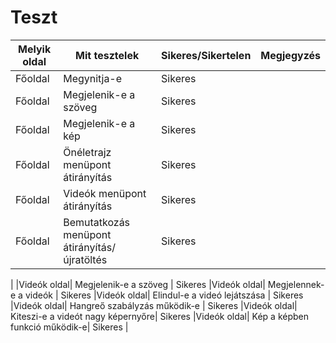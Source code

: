 # Teszt

| Melyik oldal | Mit tesztelek | Sikeres/Sikertelen | Megjegyzés |
|--------------|---------------|--------------------|------------|
|Főoldal|Megynitja-e|Sikeres|
|Főoldal|Megjelenik-e a szöveg| Sikeres|
|Főoldal|Megjelenik-e a kép|Sikeres|
|Főoldal|Önéletrajz menüpont átirányítás|Sikeres|
|Főoldal|Videók menüpont átirányítás| Sikeres
|Főoldal|Bemutatkozás menüpont átirányítás/újratöltés| Sikeres
|
|Videók oldal| Megjelenik-e a szöveg | Sikeres
|Videók oldal| Megjelennek-e a videók | Sikeres
|Videók oldal| Elindul-e a videó lejátszása | Sikeres
|Videók oldal| Hangreő szabályzás működik-e | Sikeres
|Videók oldal| Kiteszi-e a videót nagy képernyőre| Sikeres
|Videók oldal| Kép a képben funkció működik-e| Sikeres
|

